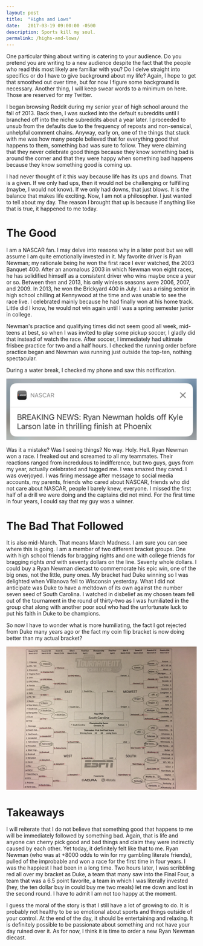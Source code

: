 ```yaml
---
layout: post
title:  "Highs and Lows"
date:   2017-03-19 09:00:00 -0500
description: Sports kill my soul.
permalink: /highs-and-lows/
---
```


One particular thing about writing is catering to your audience. Do you pretend you are writing to a new audience despite the fact that the people who read this most likely are familiar with you? Do I delve straight into specifics or do I have to give background about my life? Again, I hope to get that smoothed out over time, but for now I figure some background is necessary. Another thing, I will keep swear words to a minimum on here. Those are reserved for my Twitter.

I began browsing Reddit during my senior year of high school around the fall of 2013. Back then, I was sucked into the default subreddits until I branched off into the niche subreddits about a year later. I proceeded to unsub from the defaults due to the frequency of reposts and non-sensical, unhelpful comment chains. Anyway, early on, one of the things that stuck with me was how many people believed that for everything good that happens to them, something bad was sure to follow. They were claiming that they never celebrate good things because they know something bad is around the corner and that they were happy when something bad happens because they know something good is coming up.

I had never thought of it this way because life has its ups and downs. That is a given. If we only had ups, then it would not be challenging or fulfilling (maybe, I would not know). If we only had downs, that just blows. It is the balance that makes life exciting. Now, I am not a philosopher. I just wanted to tell about my day. The reason I brought that up is because if anything like that is true, it happened to me today.

# The Good

I am a NASCAR fan. I may delve into reasons why in a later post but we will assume I am quite emotionally invested in it. My favorite driver is Ryan Newman; my rationale being he won the first race I ever watched, the 2003 Banquet 400. After an anomalous 2003 in which Newman won eight races, he has solidified himself as a consistent driver who wins maybe once a year or so. Between then and 2013, his only winless seasons were 2006, 2007, and 2009. In 2013, he won the Brickyard 400 in July. I was a rising senior in high school chilling at Kennywood at the time and was unable to see the race live. I celebrated mainly because he had finally won at his home track. Little did I know, he would not win again until I was a spring semester junior in college.

Newman's practice and qualifying times did not seem good all week, mid-teens at best, so when I was invited to play some pickup soccer, I gladly did that instead of watch the race. After soccer, I immediately had ultimate frisbee practice for two and a half hours. I checked the running order before practice began and Newman was running just outside the top-ten, nothing spectacular.

During a water break, I checked my phone and saw this notification.

![OMG](\assets\img\ryan_newman_won.jpg)

Was it a mistake? Was I seeing things? No way. Holy. Hell. Ryan Newman won a race. I freaked out and screamed to all my teammates. Their reactions ranged from incredulous to indifference, but two guys, guys from my year, actually celebrated and hugged me. I was amazed they cared. I was overjoyed. I was firing message after message to social media accounts, my parents, friends who cared about NASCAR, friends who did not care about NASCAR, people I barely knew, everyone. I missed the first half of a drill we were doing and the captains did not mind. For the first time in four years, I could say that my guy was a winner.

# The Bad That Followed

It is also mid-March. That means March Madness. I am sure you can see where this is going. I am a member of two different bracket groups. One with high school friends for bragging rights and one with college friends for bragging rights *and* with seventy dollars on the line. Seventy whole dollars. I could buy a Ryan Newman diecast to commemorate his epic win, one of the big ones, not the little, puny ones. My bracket had Duke winning so I was delighted when Villanova fell to Wisconsin yesterday. What I did not anticipate was Duke to have a meltdown of its own against the number seven seed of South Carolina. I watched in disbelief as my chosen team fell out of the tournament in the round of thirty-two as I was humiliated in the group chat along with another poor soul who had the unfortunate luck to put his faith in Duke to be champions.

So now I have to wonder what is more humiliating, the fact I got rejected from Duke many years ago or the fact my coin flip bracket is now doing better than my actual bracket?

![Uhhh... Go Gamecocks?](\assets\img\coin_flip_bracket.jpg)

# Takeaways

I will reiterate that I do not believe that something good that happens to me will be immediately followed by something bad. Again, that is life and anyone can cherry pick good and bad things and claim they were indirectly caused by each other. Yet today, it definitely felt like that to me. Ryan Newman (who was at +8000 odds to win for my gambling literate friends), pulled of the improbable and won a race for the first time in four years. I was the happiest I had been in a long time. Two hours later, I was scribbling red all over my bracket as Duke, a team that many saw into the Final Four, a team that was a 6.5 point favorite, a team in which I was literally invested (hey, the ten dollar buy in could buy me two meals) let me down and lost in the second round. I have to admit I am not too happy at the moment.

I guess the moral of the story is that I still have a lot of growing to do. It is probably not healthy to be so emotional about sports and things outside of your control. At the end of the day, it should be entertaining and relaxing. It is definitely possible to be passionate about something and not have your day ruined over it. As for now, I think it is time to order a new Ryan Newman diecast.

